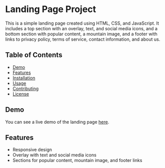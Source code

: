 # Landing Page Project

This is a simple landing page created using HTML, CSS, and JavaScript. It includes a top section with an overlay, text, and social media icons, and a bottom section with popular content, a mountain image, and a footer with links to privacy policy, terms of service, contact information, and about us.

## Table of Contents

- [Demo](#demo)
- [Features](#features)
- [Installation](#installation)
- [Usage](#usage)
- [Contributing](#contributing)
- [License](#license)

## Demo

You can see a live demo of the landing page [here](https://your-demo-link.com).

## Features

- Responsive design
- Overlay with text and social media icons
- Sections for popular content, mountain image, and footer links



